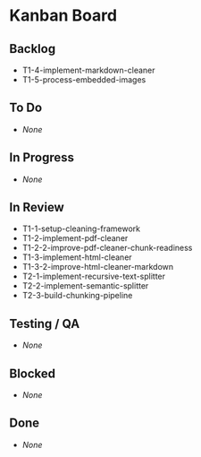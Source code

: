 # Kanban Board

## Backlog
- T1-4-implement-markdown-cleaner
- T1-5-process-embedded-images

## To Do
- _None_

## In Progress
- _None_

## In Review
- T1-1-setup-cleaning-framework
- T1-2-implement-pdf-cleaner
- T1-2-2-improve-pdf-cleaner-chunk-readiness
- T1-3-implement-html-cleaner
- T1-3-2-improve-html-cleaner-markdown
- T2-1-implement-recursive-text-splitter
- T2-2-implement-semantic-splitter
- T2-3-build-chunking-pipeline

## Testing / QA
- _None_

## Blocked
- _None_

## Done
- _None_
